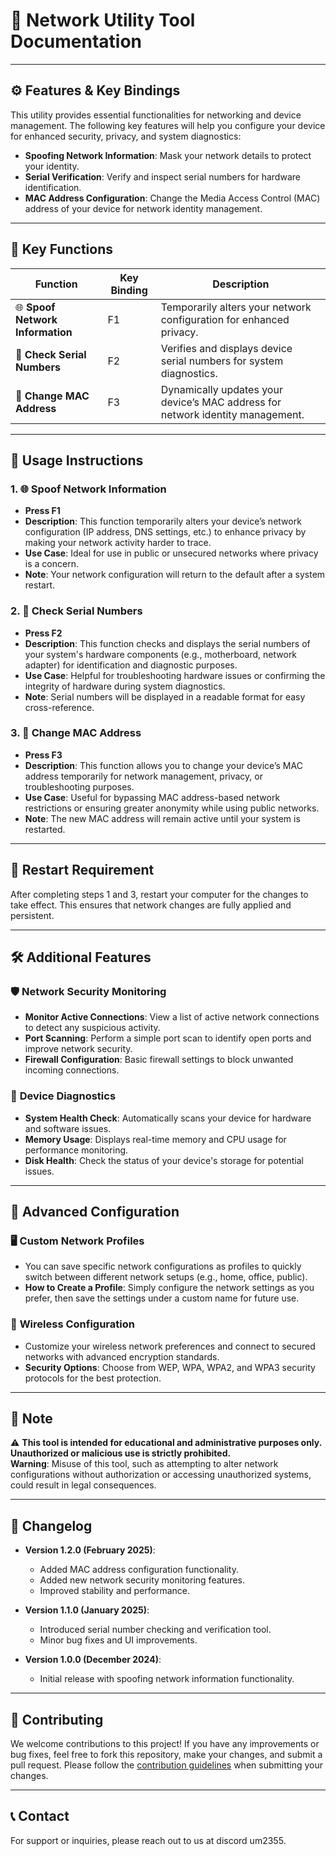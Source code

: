 # 📄 **Network Utility Tool Documentation**

---

## ⚙️ **Features & Key Bindings**

This utility provides essential functionalities for networking and device management. The following key features will help you configure your device for enhanced security, privacy, and system diagnostics:

- **Spoofing Network Information**: Mask your network details to protect your identity.
- **Serial Verification**: Verify and inspect serial numbers for hardware identification.
- **MAC Address Configuration**: Change the Media Access Control (MAC) address of your device for network identity management.

---

## 🔑 **Key Functions**

| **Function**                      | **Key Binding** | **Description**                                                                 |
|-----------------------------------|-----------------|---------------------------------------------------------------------------------|
| 🌐 **Spoof Network Information**  | F1              | Temporarily alters your network configuration for enhanced privacy.             |
| 🔢 **Check Serial Numbers**       | F2              | Verifies and displays device serial numbers for system diagnostics.             |
| 🔄 **Change MAC Address**         | F3              | Dynamically updates your device’s MAC address for network identity management.  |

---

## 🚀 **Usage Instructions**

### 1. 🌐 **Spoof Network Information**
- **Press F1**  
- **Description**: This function temporarily alters your device’s network configuration (IP address, DNS settings, etc.) to enhance privacy by making your network activity harder to trace.
- **Use Case**: Ideal for use in public or unsecured networks where privacy is a concern.
- **Note**: Your network configuration will return to the default after a system restart.

### 2. 🔢 **Check Serial Numbers**
- **Press F2**  
- **Description**: This function checks and displays the serial numbers of your system's hardware components (e.g., motherboard, network adapter) for identification and diagnostic purposes.
- **Use Case**: Helpful for troubleshooting hardware issues or confirming the integrity of hardware during system diagnostics.
- **Note**: Serial numbers will be displayed in a readable format for easy cross-reference.

### 3. 🔄 **Change MAC Address**
- **Press F3**  
- **Description**: This function allows you to change your device’s MAC address temporarily for network management, privacy, or troubleshooting purposes.
- **Use Case**: Useful for bypassing MAC address-based network restrictions or ensuring greater anonymity while using public networks.
- **Note**: The new MAC address will remain active until your system is restarted.

---

## 🔄 **Restart Requirement**

After completing steps 1 and 3, restart your computer for the changes to take effect. This ensures that network changes are fully applied and persistent.

---

## 🛠 **Additional Features**

### 🛡 **Network Security Monitoring**
- **Monitor Active Connections**: View a list of active network connections to detect any suspicious activity.
- **Port Scanning**: Perform a simple port scan to identify open ports and improve network security.
- **Firewall Configuration**: Basic firewall settings to block unwanted incoming connections.

### 🔧 **Device Diagnostics**
- **System Health Check**: Automatically scans your device for hardware and software issues.
- **Memory Usage**: Displays real-time memory and CPU usage for performance monitoring.
- **Disk Health**: Check the status of your device's storage for potential issues.

---

## 🔧 **Advanced Configuration**

### 🖥 **Custom Network Profiles**
- You can save specific network configurations as profiles to quickly switch between different network setups (e.g., home, office, public).
- **How to Create a Profile**: Simply configure the network settings as you prefer, then save the settings under a custom name for future use.

### 📡 **Wireless Configuration**
- Customize your wireless network preferences and connect to secured networks with advanced encryption standards.
- **Security Options**: Choose from WEP, WPA, WPA2, and WPA3 security protocols for the best protection.

---

## 📢 **Note**

⚠️ **This tool is intended for educational and administrative purposes only. Unauthorized or malicious use is strictly prohibited.**  
**Warning**: Misuse of this tool, such as attempting to alter network configurations without authorization or accessing unauthorized systems, could result in legal consequences.

---

## 📅 **Changelog**

- **Version 1.2.0 (February 2025)**:  
  - Added MAC address configuration functionality.
  - Added new network security monitoring features.
  - Improved stability and performance.

- **Version 1.1.0 (January 2025)**:  
  - Introduced serial number checking and verification tool.
  - Minor bug fixes and UI improvements.

- **Version 1.0.0 (December 2024)**:  
  - Initial release with spoofing network information functionality.

---

## 👥 **Contributing**

We welcome contributions to this project! If you have any improvements or bug fixes, feel free to fork this repository, make your changes, and submit a pull request. Please follow the [contribution guidelines](CONTRIBUTING.md) when submitting your changes.

---

## 📞 **Contact**

For support or inquiries, please reach out to us at discord um2355.
